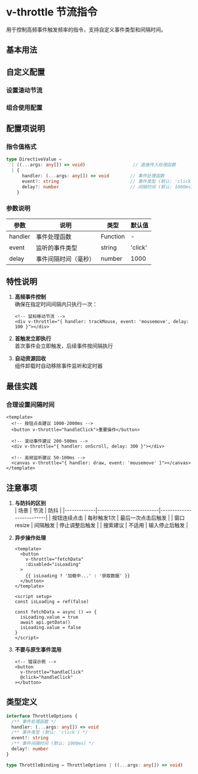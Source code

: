# v-throttle 节流指令

用于控制高频事件触发频率的指令，支持自定义事件类型和间隔时间。

## 基本用法

<demo vue="./Throttle_1.vue" />

## 自定义配置

### 设置滚动节流
<demo vue="./Throttle_2.vue" />

### 组合使用配置
<demo vue="./Throttle_3.vue" />

## 配置项说明

### 指令值格式
```ts
type DirectiveValue = 
  | ((...args: any[]) => void)                  // 直接传入处理函数
  | { 
      handler: (...args: any[]) => void        // 事件处理函数
      event?: string                           // 事件类型 (默认: 'click')
      delay?: number                           // 间隔时间 (默认: 1000ms)
    }
```

### 参数说明
| 参数    | 说明                     | 类型       | 默认值     |
|---------|--------------------------|------------|------------|
| handler | 事件处理函数             | Function   | -          |
| event   | 监听的事件类型           | string     | 'click'    |
| delay   | 事件间隔时间（毫秒）     | number     | 1000       |

## 特性说明

1. **高频事件控制**  
   确保在指定时间间隔内只执行一次：
   ```vue
   <!-- 鼠标移动节流 -->
   <div v-throttle="{ handler: trackMouse, event: 'mousemove', delay: 100 }"></div>
   ```

2. **首触发立即执行**  
   首次事件会立即触发，后续事件按间隔执行

3. **自动资源回收**  
   组件卸载时自动移除事件监听和定时器

## 最佳实践

### 合理设置间隔时间
```vue
<template>
  <!-- 按钮点击建议 1000-2000ms -->
  <button v-throttle="handleClick">重要操作</button>
  
  <!-- 滚动事件建议 200-500ms -->
  <div v-throttle="{ handler: onScroll, delay: 300 }"></div>
  
  <!-- 高频监听建议 50-100ms -->
  <canvas v-throttle="{ handler: draw, event: 'mousemove' }"></canvas>
</template>
```


## 注意事项

1. **与防抖的区别**  
   | 场景         | 节流                     | 防抖                     |
   |-------------|--------------------------|--------------------------|
   | 按钮连续点击 | 每秒触发1次              | 最后一次点击后触发       |
   | 窗口resize  | 间隔触发                 | 停止调整后触发           |
   | 搜索建议     | 不适用                   | 输入停止后触发           |

2. **异步操作处理**  
   ```vue
   <template>
     <button 
       v-throttle="fetchData" 
       :disabled="isLoading"
     >
       {{ isLoading ? '加载中...' : '获取数据' }}
     </button>
   </template>

   <script setup>
   const isLoading = ref(false)
   
   const fetchData = async () => {
     isLoading.value = true
     await api.getData()
     isLoading.value = false
   }
   </script>
   ```

3. **不要与原生事件混用**  
   ```vue
   <!-- 错误示例 -->
   <button 
     v-throttle="handleClick"
     @click="handleClick"
   ></button>
   ```

## 类型定义
```typescript
interface ThrottleOptions {
  /** 事件处理函数 */
  handler: (...args: any[]) => void
  /** 事件类型 (默认: 'click') */
  event?: string
  /** 事件间隔时间 (默认: 1000ms) */
  delay?: number
}

type ThrottleBinding = ThrottleOptions | ((...args: any[]) => void)
```